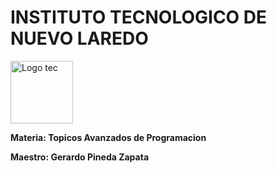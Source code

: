  # INSTITUTO TECNOLOGICO DE NUEVO LAREDO
<img src="https://lh3.googleusercontent.com/proxy/3x81SaVjGRurdYBltLH3_TFik8ONPRZR6nmuPqH1nwzIrgUf0Rnq0fgnWwLVltmXEnZMIpyCE7gbzI6swKkvNN28LO0ZsSVqfUrAUW-b_x5FaXw" alt="Logo tec" width="100" height="100">

**Materia: Topicos Avanzados de Programacion**

**Maestro: Gerardo Pineda Zapata**
